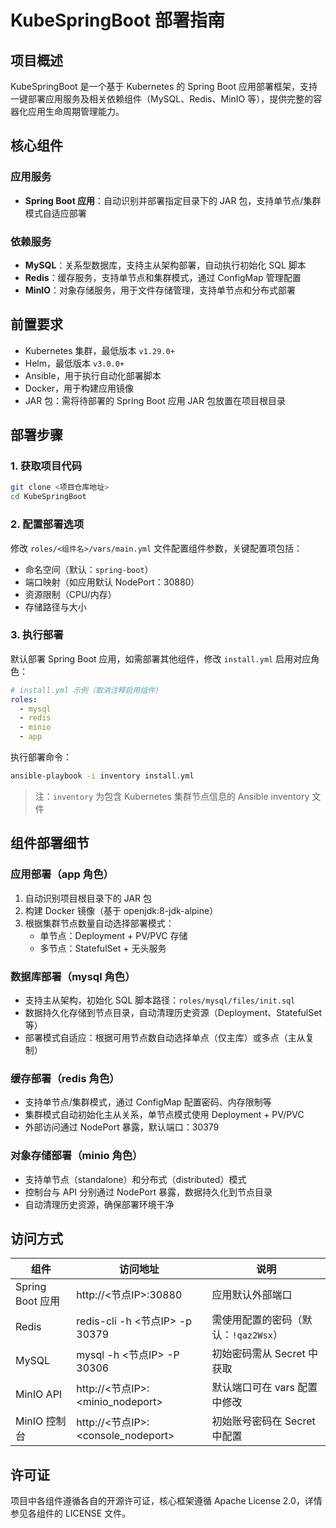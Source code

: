 # KubeSpringBoot 部署指南

## 项目概述

KubeSpringBoot 是一个基于 Kubernetes 的 Spring Boot 应用部署框架，支持一键部署应用服务及相关依赖组件（MySQL、Redis、MinIO 等），提供完整的容器化应用生命周期管理能力。


## 核心组件

### 应用服务
- **Spring Boot 应用**：自动识别并部署指定目录下的 JAR 包，支持单节点/集群模式自适应部署

### 依赖服务
- **MySQL**：关系型数据库，支持主从架构部署，自动执行初始化 SQL 脚本
- **Redis**：缓存服务，支持单节点和集群模式，通过 ConfigMap 管理配置
- **MinIO**：对象存储服务，用于文件存储管理，支持单节点和分布式部署


## 前置要求

- Kubernetes 集群，最低版本 `v1.29.0+`
- Helm，最低版本 `v3.0.0+`
- Ansible，用于执行自动化部署脚本
- Docker，用于构建应用镜像
- JAR 包：需将待部署的 Spring Boot 应用 JAR 包放置在项目根目录


## 部署步骤

### 1. 获取项目代码
```bash
git clone <项目仓库地址>
cd KubeSpringBoot
```

### 2. 配置部署选项
修改 `roles/<组件名>/vars/main.yml` 文件配置组件参数，关键配置项包括：
- 命名空间（默认：`spring-boot`）
- 端口映射（如应用默认 NodePort：30880）
- 资源限制（CPU/内存）
- 存储路径与大小

### 3. 执行部署
默认部署 Spring Boot 应用，如需部署其他组件，修改 `install.yml` 启用对应角色：
```yaml
# install.yml 示例（取消注释启用组件）
roles:
  - mysql
  - redis
  - minio
  - app
```

执行部署命令：
```bash
ansible-playbook -i inventory install.yml
```
> 注：`inventory` 为包含 Kubernetes 集群节点信息的 Ansible inventory 文件


## 组件部署细节

### 应用部署（app 角色）
1. 自动识别项目根目录下的 JAR 包
2. 构建 Docker 镜像（基于 openjdk:8-jdk-alpine）
3. 根据集群节点数量自动选择部署模式：
   - 单节点：Deployment + PV/PVC 存储
   - 多节点：StatefulSet + 无头服务

### 数据库部署（mysql 角色）
- 支持主从架构，初始化 SQL 脚本路径：`roles/mysql/files/init.sql`
- 数据持久化存储到节点目录，自动清理历史资源（Deployment、StatefulSet 等）
- 部署模式自适应：根据可用节点数自动选择单点（仅主库）或多点（主从复制）

### 缓存部署（redis 角色）
- 支持单节点/集群模式，通过 ConfigMap 配置密码、内存限制等
- 集群模式自动初始化主从关系，单节点模式使用 Deployment + PV/PVC
- 外部访问通过 NodePort 暴露，默认端口：30379

### 对象存储部署（minio 角色）
- 支持单节点（standalone）和分布式（distributed）模式
- 控制台与 API 分别通过 NodePort 暴露，数据持久化到节点目录
- 自动清理历史资源，确保部署环境干净


## 访问方式

| 组件           | 访问地址                          | 说明                                  |
|----------------|-----------------------------------|---------------------------------------|
| Spring Boot 应用 | http://<节点IP>:30880             | 应用默认外部端口                      |
| Redis          | redis-cli -h <节点IP> -p 30379    | 需使用配置的密码（默认：`!qaz2Wsx`）  |
| MySQL          | mysql -h <节点IP> -P 30306        | 初始密码需从 Secret 中获取            |
| MinIO API      | http://<节点IP>:<minio_nodeport>  | 默认端口可在 vars 配置中修改          |
| MinIO 控制台   | http://<节点IP>:<console_nodeport>| 初始账号密码在 Secret 中配置          |


## 许可证

项目中各组件遵循各自的开源许可证，核心框架遵循 Apache License 2.0，详情参见各组件的 LICENSE 文件。
